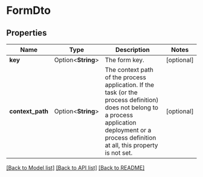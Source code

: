 # FormDto

## Properties

Name | Type | Description | Notes
------------ | ------------- | ------------- | -------------
**key** | Option<**String**> | The form key. | [optional]
**context_path** | Option<**String**> | The context path of the process application. If the task (or the process definition) does not belong to a process application deployment or a process definition at all, this property is not set. | [optional]

[[Back to Model list]](../README.md#documentation-for-models) [[Back to API list]](../README.md#documentation-for-api-endpoints) [[Back to README]](../README.md)


